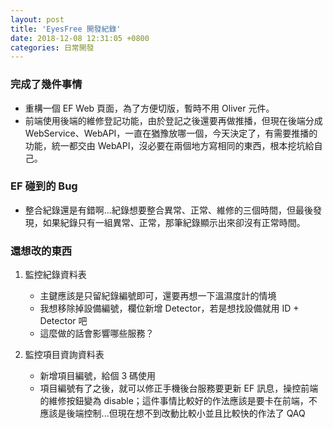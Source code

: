 ```yaml
---
layout: post
title: 'EyesFree 開發紀錄'
date: 2018-12-08 12:31:05 +0800
categories: 日常開發
---
```


### 完成了幾件事情

- 重構一個 EF Web 頁面，為了方便切版，暫時不用 Oliver 元件。
- 前端使用後端的維修登記功能，由於登記之後還要再做推播，但現在後端分成 WebService、WebAPI，一直在猶豫放哪一個，今天決定了，有需要推播的功能，統一都交由 WebAPI，沒必要在兩個地方寫相同的東西，根本挖坑給自己。

### EF 碰到的 Bug

- 整合紀錄還是有錯啊...紀錄想要整合異常、正常、維修的三個時間，但最後發現，如果紀錄只有一組異常、正常，那筆紀錄顯示出來卻沒有正常時間。

### 還想改的東西

1. 監控紀錄資料表

   - 主鍵應該是只留紀錄編號即可，還要再想一下溫濕度計的情境
   - 我想移除掉設備編號，欄位新增 Detector，若是想找設備就用 ID + Detector 吧
   - 這麼做的話會影響哪些服務？

2. 監控項目資詢資料表
   - 新增項目編號，給個 3 碼使用
   - 項目編號有了之後，就可以修正手機後台服務要更新 EF 訊息，操控前端的維修按鈕變為 disable；這件事情比較好的作法應該是要卡在前端，不應該是後端控制...但現在想不到改動比較小並且比較快的作法了 QAQ
